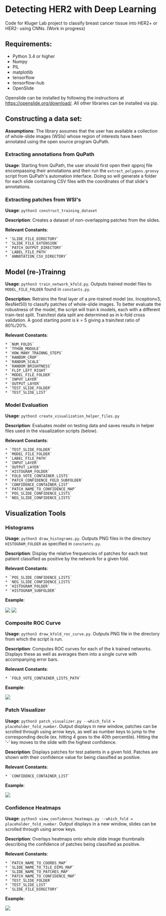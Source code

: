 # Detecting HER2 with Deep Learning

Code for Kluger Lab project to classify breast cancer tissue into HER2+ or HER2- using CNNs. (Work in progress)

## Requirements:

* Python 3.4 or higher
* Numpy
* PIL
* matplotlib
* tensorflow
* tensorflow-hub
* OpenSlide

Openslide can be installed by following the instructions at https://openslide.org/download/.  All
other libraries can be installed via pip.

## Constructing a data set:

**Assumptions**:  The library assumes that the user has available a collection of whole-slide images (WSIs) whose region
of interests have been annotated using the open source program QuPath.

### Extracting annotations from QuPath

**Usage**: Starting from QuPath, the user should first open their qpproj file encompassing their annotations and then
run the `extract_polygons.groovy` script from QuPath's automation interface.  Doing so will generate a folder
for each slide containing CSV files with the coordinates of that slide's annotations.

### Extracting patches from WSI's

**Usage**: `python3 construct_training_dataset`

**Description**: Creates a dataset of non-overlapping patches from the slides.  

**Relevant Constants**:

	* `SLIDE_FILE_DIRECTORY`
	* `SLIDE_FILE_EXTENSION`
	* `PATCH_OUTPUT_DIRECTORY` 
	* `LABEL_FILE_PATH`
	* `ANNOTATION_CSV_DIRECTORY`

## Model (re-)Trainng

**Usage**: `python3 train_network_kfold.py`.  Outputs trained model files to `MODEL_FILE_FOLDER` found in `constants.py`. 

**Description**:  Retrains the final layer of a pre-trained model (ex. Inceptionv3, ResNet50) to classify patches of
whole-slide images.  To better evaluate the robustness of the model, the script will train k models, each with a different
train-test split.  Train/test data split are determined as in k-fold cross validation.  A good starting point is k = 5
giving a train/test ratio of 80%/20%.

**Relevant Constants**:

	* `NUM_FOLDS`
	* `TFHUB_MODULE`
	* `HOW_MANY_TRAINNG_STEPS`
	* `RANDOM_CROP`
	* `RANDOM_SCALE`
	* `RANDOM_BRIGHTNESS`
	* `FLIP_LEFT_RIGHT`
	* `MODEL_FILE_FOLDER`
	* `INPUT_LAYER`
	* `OUTPUT_LAYER`
	* `TEST_SLIDE_FOLDER`
	* `TEST_SLIDE_LIST`


### Model Evaluation

**Usage**: `python3 create_visualization_helper_files.py`

**Description**: Evaluates model on testing data and saves results in helper files used in the visualization scripts (below).

**Relevant Constants**:
	
	* `TEST_SLIDE_FOLDER`
	* `MODEL_FILE_FOLDER`
	* `LABEL_FILE_PATH`
	* `INPUT_LAYER`
	* `OUTPUT_LAYER`
	* `HISTOGRAM_FOLDER`
	* `FOLD_VOTE_CONTAINER_LISTS`
	* `PATCH_CONFIDENCE_FOLD_SUBFOLDER`
	* `CONFIDENCE_CONTAINER_LIST`
	* `PATCH_NAME_TO_CONFIDENCE_MAP`
	* `POS_SLIDE_CONFIDENCE_LISTS`
	* `NEG_SLIDE_CONFIDENCE_LISTS`

## Visualization Tools

### Histograms

**Usage**: `python3 draw_histograms.py`.  Outputs PNG files in the directory `HISTOGRAM_FOLDER` as specified in `constants.py`. 

**Description**: Display the relative frequencies of patches for each test patient classified as positive by the network for a given fold.

**Relevant Constants**:

	* `POS_SLIDE_CONFIDENCE_LISTS`
	* `NEG_SLIDE_CONFIDENCE_LISTS`
	* `HISTOGRAM_FOLDER`
	* `HISTOGRAM_SUBFOLDER` 

**Example**:

<img align="center" src="https://raw.githubusercontent.com/ethanweinberger/deep_path/master/example_images/pos_histogram_composite.png"/>
<img align="center" src="https://raw.githubusercontent.com/ethanweinberger/deep_path/master/example_images/neg_histogram_composite.png"/>

### Composite ROC Curve

**Usage**: `python3 draw_kfold_roc_curve.py`. Outputs PNG file in the directory from which the script is run.

**Description**: Computes ROC curves for each of the k trained networks.  Displays these as well as averages them into a
single curve with accompanying error bars.


**Relevant Constants**:

	* `FOLD_VOTE_CONTAINER_LISTS_PATH`

**Example**:

<img align="center" src="https://raw.githubusercontent.com/ethanweinberger/deep_path/master/example_images/k-fold_roc.png"/>

### Patch Visualizer

**Usage**: `python3 patch_visualizer.py --which_fold = placeholder_fold_number`.  Output displays in new window, patches
can be scrolled through using arrow keys, as well as number keys to jump to the corresponding decile (ex. hitting 4
goes to the 40th percentile).  Hitting the '-' key moves to the slide with the highest confidence.  

**Description**: Displays patches for test patients in a given fold.  Patches are shown with their confidence value
for being classified as positive.

**Relevant Constants**:

	* `CONFIDENCE_CONTAINER_LIST`

**Example**:

<img align="center" src="https://raw.githubusercontent.com/ethanweinberger/deep_path/master/example_images/patch_visualizer_example.png"/> 

### Confidence Heatmaps

**Usage**: `python3 view_confidence_heatmaps.py --which_fold = placeholder_fold_number`.  Output displays in a new window,
slides can be scrolled through using arrow keys.

**Description**: Overlays heatmaps onto whole slide image thumbnails describing the confidence of patches being classified
as positive.

**Relevant Constants**:

	* `PATCH_NAME_TO_COORDS_MAP`
	* `SLIDE_NAME_TO_TILE_DIMS_MAP`
	* `SLIDE_NAME_TO_PATCHES_MAP`
	* `PATCH_NAME_TO_CONFIDENCE_MAP`
	* `TEST_SLIDE_FOLDER`
	* `TEST_SLIDE_LIST`
	* `SLIDE_FILE_DIRECTORY` 

**Example**:

<img align="center" src="https://raw.githubusercontent.com/ethanweinberger/deep_path/master/example_images/heatmap_example.png"/>
 

